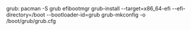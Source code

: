 grub:
	pacman -S grub efibootmgr
	grub-install --target=x86_64-efi --efi-directory=/boot --bootloader-id=grub
	grub-mkconfig -o /boot/grub/grub.cfg
